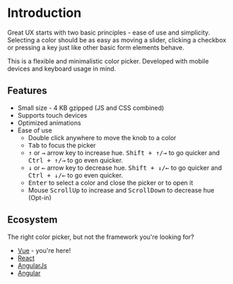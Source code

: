 # Introduction

Great UX starts with two basic principles - ease of use and simplicity. Selecting a color should be as easy as moving a slider, clicking a checkbox or pressing a key just like other basic form elements behave.

This is a flexible and minimalistic color picker. Developed with mobile devices and keyboard usage in mind.

## Features

* Small size - 4 KB gzipped (JS and CSS combined)
* Supports touch devices
* Optimized animations
* Ease of use
    * Double click anywhere to move the knob to a color
    * <kbd>Tab</kbd> to focus the picker
    * <kbd>↑</kbd> or <kbd>→</kbd> arrow key to increase hue. <kbd>Shift + ↑/→</kbd> to go quicker and <kbd>Ctrl + ↑/→</kbd> to go even quicker.
    * <kbd>↓</kbd> or <kbd>←</kbd> arrow key to decrease hue. <kbd>Shift + ↓/←</kbd> to go quicker and <kbd>Ctrl + ↓/←</kbd> to go even quicker.
    * <kbd>Enter</kbd> to select a color and close the picker or to open it
    * Mouse <kbd>ScrollUp</kbd> to increase and <kbd>ScrollDown</kbd> to decrease hue (Opt-in)

## Ecosystem

The right color picker, but not the framework you're looking for?
* [Vue](https://github.com/radial-color-picker/vue-color-picker) - you're here!
* [React](https://github.com/radial-color-picker/react-color-picker)
* [AngularJs](https://github.com/talamaska/angular-radial-color-picker)
* [Angular](https://github.com/radial-color-picker/angular-color-picker)
